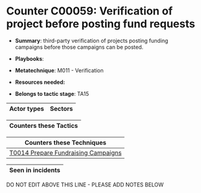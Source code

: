 # Counter C00059: Verification of project before posting fund requests

* **Summary**: third-party verification of projects posting funding campaigns before those campaigns can be posted.

* **Playbooks**: 

* **Metatechnique**: M011 - Verification

* **Resources needed:** 

* **Belongs to tactic stage**: TA15


| Actor types | Sectors |
| ----------- | ------- |



| Counters these Tactics |
| ---------------------- |



| Counters these Techniques |
| ------------------------- |
| [T0014 Prepare Fundraising Campaigns](../../generated_pages/techniques/T0014.md) |



| Seen in incidents |
| ----------------- |


DO NOT EDIT ABOVE THIS LINE - PLEASE ADD NOTES BELOW
